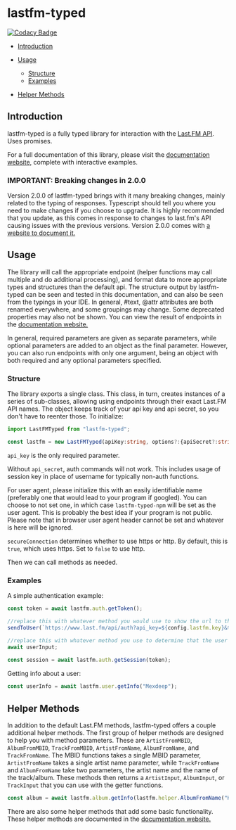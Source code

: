 # lastfm-typed

[![Codacy Badge](https://api.codacy.com/project/badge/Grade/04d6fccb32494d0b95fe631c702ad0fc)](https://app.codacy.com/gh/yayuyokitano/lastfm-typed?utm_source=github.com&utm_medium=referral&utm_content=yayuyokitano/lastfm-typed&utm_campaign=Badge_Grade)

- [Introduction](#introduction)

- [Usage](#usage)
    - [Structure](#structure)
    - [Examples](#examples)
- [Helper Methods](#helper-methods)

## Introduction

lastfm-typed is a fully typed library for interaction with the [Last.FM API](https://www.last.fm/api). Uses promises.

For a full documentation of this library, please visit the [documentation website,](https://yayuyokita.no/lastfm-typed/) complete with interactive examples.

### IMPORTANT: Breaking changes in 2.0.0

Version 2.0.0 of lastfm-typed brings with it many breaking changes, mainly related to the typing of responses. Typescript should tell you where you need to make changes if you choose to upgrade.
It is highly recommended that you update, as this comes in response to changes to last.fm's API causing issues with the previous versions. Version 2.0.0 comes with [a website to document it.](https://yayuyokita.no/lastfm-typed/)

## Usage

The library will call the appropriate endpoint (helper functions may call multiple and do additional processing), and format data to more appropriate types and structures than the default api. The structure output by lastfm-typed can be seen and tested in this documentation, and can also be seen from the typings in your IDE. In general, #text, @attr attributes are both renamed everywhere, and some groupings may change. Some deprecated properties may also not be shown. You can view the result of endpoints in the [documentation website.](https://yayuyokita.no/lastfm-typed/)

In general, required parameters are given as separate parameters, while optional parameters are added to an object as the final parameter. However, you can also run endpoints with only one argument, being an object with both required and any optional parameters specified.

### Structure

The library exports a single class. This class, in turn, creates instances of a series of sub-classes, allowing using endpoints through their exact Last.FM API names. The object keeps track of your api key and api secret, so you don't have to reenter those. To initialize:

```ts
import LastFMTyped from "lastfm-typed";

const lastfm = new LastFMTyped(apiKey:string, options?:{apiSecret?:string, userAgent?:string, secureConnection?:boolean}); //insert key, secret, user agent, and whether to use https here
```

`api_key` is the only required parameter.

Without `api_secret`, auth commands will not work. This includes usage of session key in place of username for typically non-auth functions.

For user agent, please initialize this with an easily identifiable name (preferably one that would lead to your program if googled). You can choose to not set one, in which case `lastfm-typed-npm` will be set as the user agent. This is probably the best idea if your program is not public. Please note that in browser user agent header cannot be set and whatever is here will be ignored.

`secureConnection` determines whether to use https or http. By default, this is `true`, which uses https. Set to `false` to use http.

Then we can call methods as needed.

### Examples

A simple authentication example:

```ts
const token = await lastfm.auth.getToken();

//replace this with whatever method you would use to show the url to the user
sendToUser(`https://www.last.fm/api/auth?api_key=${config.lastfm.key}&token=${token}`);

//replace this with whatever method you use to determine that the user has accepted integration.
await userInput;
	
const session = await lastfm.auth.getSession(token);
```

Getting info about a user:

```ts
const userInfo = await lastfm.user.getInfo("Mexdeep");
```

## Helper Methods

In addition to the default Last.FM methods, lastfm-typed offers a couple additional helper methods. The first group of helper methods are designed to help you with method parameters. These are `ArtistFromMBID`, `AlbumFromMBID`, `TrackFromMBID`, `ArtistFromName`, `AlbumFromName`, and `TrackFromName`. The MBID functions takes a single MBID parameter, `ArtistFromName` takes a single artist name parameter, while `TrackFromName` and `AlbumFromName` take two parameters, the artist name and the name of the track/album. These methods then returns a `ArtistInput`, `AlbumInput`, or `TrackInput` that you can use with the getter functions.

```ts
const album = await lastfm.album.getInfo(lastfm.helper.AlbumFromName("KITANO REM", "RAINSICK/オレンジ"), {username:"Mexdeep"});
```

There are also some helper methods that add some basic functionality. These helper methods are documented in the [documentation website.](https://yayuyokita.no/lastfm-typed/)